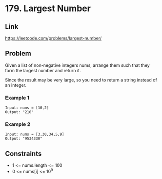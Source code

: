 # 179. Largest Number

## Link
https://leetcode.com/problems/largest-number/


## Problem
Given a list of non-negative integers nums, arrange them such that they form the largest number and return it.

Since the result may be very large, so you need to return a string instead of an integer.


### Example 1

```
Input: nums = [10,2]
Output: "210"
```

### Example 2

```
Input: nums = [3,30,34,5,9]
Output: "9534330"
```


## Constraints
- 1 <= nums.length <= 100
- 0 <= nums[i] <= 10<sup>9</sup>
